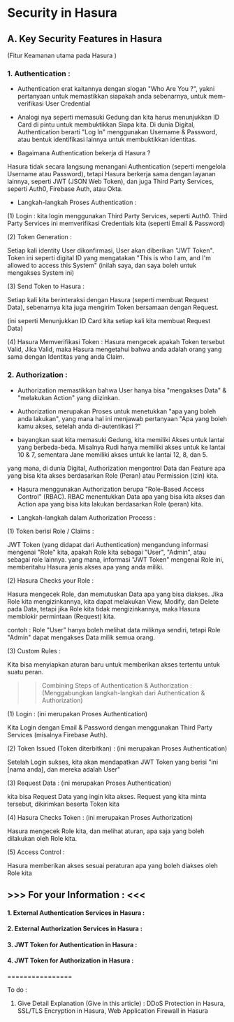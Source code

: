 # Security in Hasura

## A. Key Security Features in Hasura
(Fitur Keamanan utama pada Hasura )

### 1. Authentication :

- Authentication erat kaitannya dengan slogan "Who Are You ?",
yakni pertanyaan untuk memastikkan siapakah anda sebenarnya, untuk mem-verifikasi User Credential

-  Analogi nya seperti memasuki Gedung dan kita harus menunjukkan ID Card di pintu untuk membuktikkan Siapa kita.
Di dunia Digital, Authentication berarti "Log In" menggunakan Username & Password,
atau bentuk identifikasi lainnya untuk membuktikkan identitas.

- Bagaimana Authentication bekerja di Hasura ? 

Hasura tidak secara langsung menangani Authentication (seperti mengelola Username atau Password), tetapi Hasura berkerja sama dengan layanan lainnya, seperti JWT (JSON Web Token), dan juga Third Party Services, seperti Auth0, Firebase Auth, atau Okta.


- Langkah-langkah Proses Authentication :

(1) Login :
kita login menggunakan Third Party Services, seperti Auth0.
Third Party Services ini memverifikasi Credentials kita (seperti Email & Password)

(2) Token Generation :

Setiap kali identity User dikonfirmasi, User akan diberikan "JWT Token".
Token ini seperti digital ID yang mengatakan "This is who I am, and I'm allowed to access this System"
(inilah saya, dan saya boleh untuk mengakses System ini)

(3) Send Token to Hasura :

Setiap kali kita berinteraksi dengan Hasura (seperti membuat Request Data),
sebenarnya kita juga mengirim Token bersamaan dengan Request.

(ini seperti Menunjukkan ID Card kita setiap kali kita membuat Request Data)


(4) Hasura Memverifikasi Token :
Hasura mengecek apakah Token tersebut Valid,
Jika Valid, maka Hasura mengetahui bahwa anda adalah orang yang sama dengan Identitas yang anda Claim.

### 2. Authorization :

-  Authorization memastikkan bahwa User hanya bisa "mengakses Data" & "melakukan Action" yang diizinkan.
-  Authorization merupakan Proses untuk menetukkan "apa yang boleh anda lakukan",
yang mana hal ini menjawab pertanyaan "Apa yang boleh kamu akses, setelah anda di-autentikasi ?"

- bayangkan saat kita memasuki Gedung, kita memiliki Akses untuk lantai yang berbeda-beda.
Misalnya Rudi hanya memiliki akses untuk ke lantai 10 & 7,
sementara Jane memiliki akses untuk ke lantai 12, 8, dan 5.

yang mana, di dunia Digital, Authorization mengontrol Data dan Feature apa yang bisa kita akses berdasarkan Role (Peran) atau Permission (izin) kita.

- Hasura menggunakan Authorization berupa "Role-Based Access Control" (RBAC).
RBAC menentukkan Data apa yang bisa kita akses dan Action apa yang bisa kita lakukan berdasarkan Role (peran) kita.

- Langkah-langkah dalam Authorization Process :

(1) Token berisi Role / Claims :

JWT Token (yang didapat dari Authentication) mengandung informasi mengenai "Role" kita,
apakah Role kita sebagai "User", "Admin", atau sebagai role lainnya.
yang mana, informasi "JWT Token" mengenai Role ini, memberitahu Hasura jenis akses apa yang anda miliki.

(2) Hasura Checks your Role :

Hasura mengecek Role, dan memutuskan Data apa yang bisa diakses.
Jika Role kita mengizinkannya, kita dapat melakukan View, Modify, dan Delete pada Data,
tetapi jika Role kita tidak mengizinkannya, maka Hasura memblokir permintaan (Request) kita.

contoh :
Role "User" hanya boleh melihat data miliknya sendiri, tetapi Role "Admin" dapat mengakses Data milik semua orang.

(3) Custom Rules :

Kita bisa menyiapkan aturan baru untuk memberikan akses tertentu untuk suatu peran.


>> Combining Steps of Authentication & Authorization :
>> (Menggabungkan langkah-langkah dari Authentication & Authorization)

(1) Login :
(ini merupakan Proses Authentication)

Kita Login dengan Email & Password dengan menggunakan Third Party Services (misalnya Firebase Auth).



(2) Token Issued (Token diterbitkan) :
(ini merupakan Proses Authentication)

Setelah Login sukses, kita akan mendapatkan JWT Token yang berisi "ini [nama anda], dan mereka adalah User"

(3) Request Data : 
(ini merupakan Proses Authentication)

kita bisa Request Data yang ingin kita akses.
Request yang kita minta tersebut, dikirimkan beserta Token kita

(4) Hasura Checks Token :
(ini merupakan Proses Authorization)

Hasura mengecek Role kita, dan melihat aturan, apa saja yang boleh dilakukan oleh Role kita.

(5) Access Control : 

Hasura memberikan akses sesuai peraturan apa yang boleh diakses oleh Role kita



## >>> For your Information :  <<<

#### 1.  External Authentication Services in Hasura :

#### 2. External Authorization Services in Hasura :

#### 3. JWT Token for Authentication in Hasura :

#### 4. JWT Token for Authorization in Hasura :
================

To do :

1. Give Detail Explanation (Give in this article) : DDoS Protection in Hasura, SSL/TLS Encryption in Hasura, Web Application Firewall in Hasura
